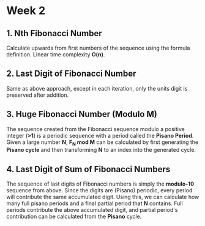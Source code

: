 # Week 2

## 1. Nth Fibonacci Number

Calculate upwards from first numbers of the sequence using the formula definition. Linear time
complexity **O(n)**.

## 2. Last Digit of Fibonacci Number

Same as above approach, except in each iteration, only the units digit is preserved after addition.

## 3. Huge Fibonacci Number (Modulo M)

The sequence created from the Fibonacci sequence modulo a positive integer (**>1**) is a periodic
sequence with a period called the **Pisano Period**. Given a large number **N**, **F<sub>N</sub> mod
M** can be calculated by first generating the **Pisano cycle** and then transforming **N** to an
index into the generated cycle.

## 4. Last Digit of Sum of Fibonacci Numbers

The sequence of last digits of Fibonacci numbers is simply the **modulo-10** sequence from above.
Since the digits are (Pisano) periodic, every period will contribute the same accumulated digit.
Using this, we can calculate how many full pisano periods and a final partial period that **N**
contains. Full periods contribute the above accumulated digit, and partial period's contribution can
be calculated from the **Pisano** cycle.
